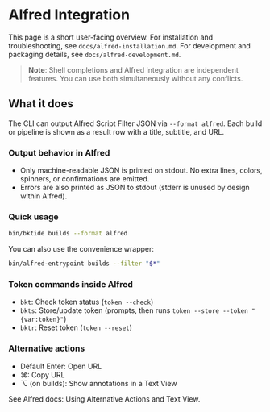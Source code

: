 # Alfred Integration

This page is a short user-facing overview. For installation and troubleshooting, see `docs/alfred-installation.md`. For development and packaging details, see `docs/alfred-development.md`.

> **Note**: Shell completions and Alfred integration are independent features. You can use both simultaneously without any conflicts.

## What it does
The CLI can output Alfred Script Filter JSON via `--format alfred`. Each build or pipeline is shown as a result row with a title, subtitle, and URL.

### Output behavior in Alfred
- Only machine-readable JSON is printed on stdout. No extra lines, colors, spinners, or confirmations are emitted.
- Errors are also printed as JSON to stdout (stderr is unused by design within Alfred).

### Quick usage
```bash
bin/bktide builds --format alfred
```

You can also use the convenience wrapper:

```bash
bin/alfred-entrypoint builds --filter "$*"
```

### Token commands inside Alfred
- `bkt`: Check token status (`token --check`)
- `bkts`: Store/update token (prompts, then runs `token --store --token "{var:token}"`)
- `bktr`: Reset token (`token --reset`)

### Alternative actions
- Default Enter: Open URL
- ⌘: Copy URL
- ⌥ (on builds): Show annotations in a Text View

See Alfred docs: Using Alternative Actions and Text View.
